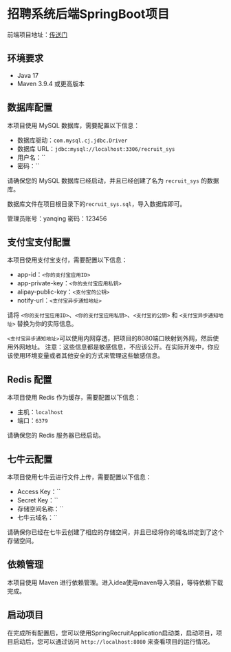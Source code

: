 # 招聘系统后端SpringBoot项目
前端项目地址：[传送门](https://github.com/yanqing8/vue-recruit)

## 环境要求

- Java 17
- Maven 3.9.4 或更高版本

## 数据库配置

本项目使用 MySQL 数据库，需要配置以下信息：

- 数据库驱动：`com.mysql.cj.jdbc.Driver`
- 数据库 URL：`jdbc:mysql://localhost:3306/recruit_sys`
- 用户名：``
- 密码：``

请确保您的 MySQL 数据库已经启动，并且已经创建了名为 `recruit_sys` 的数据库。

数据库文件在项目根目录下的`recruit_sys.sql`，导入数据库即可。

管理员账号：yanqing 密码：123456

## 支付宝支付配置


本项目使用支付宝支付，需要配置以下信息：
- app-id：`<你的支付宝应用ID>`
- app-private-key：`<你的支付宝应用私钥>`
- alipay-public-key：`<支付宝的公钥>`
- notify-url：`<支付宝异步通知地址>`

请将 `<你的支付宝应用ID>`、`<你的支付宝应用私钥>`、`<支付宝的公钥>` 和 `<支付宝异步通知地址>` 替换为你的实际信息。

`<支付宝异步通知地址>`可以使用内网穿透，把项目的8080端口映射到外网，然后使用外网地址。
注意：这些信息都是敏感信息，不应该公开。在实际开发中，你应该使用环境变量或者其他安全的方式来管理这些敏感信息。


## Redis 配置

本项目使用 Redis 作为缓存，需要配置以下信息：

- 主机：`localhost`
- 端口：`6379`

请确保您的 Redis 服务器已经启动。

## 七牛云配置

本项目使用七牛云进行文件上传，需要配置以下信息：

- Access Key：``
- Secret Key：``
- 存储空间名称：``
- 七牛云域名：``

请确保你已经在七牛云创建了相应的存储空间，并且已经将你的域名绑定到了这个存储空间。

## 依赖管理

本项目使用 Maven 进行依赖管理。进入idea使用maven导入项目，等待依赖下载完成。

## 启动项目

在完成所有配置后，您可以使用SpringRecruitApplication启动类，启动项目，项目启动后，您可以通过访问 `http://localhost:8080` 来查看项目的运行情况。

